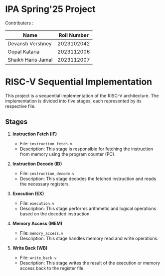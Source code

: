 # IPA Spring'25 Project 

Contributers : 

| Name               | Roll Number |
| ------------------ | ----------- |
| Devansh Vershney   | 2023102042  |
| Gopal Kataria      | 2023112006  |
| Shaikh Haris Jamal | 2023112007  |

# RISC-V Sequential Implementation

This project is a sequential implementation of the RISC-V architecture. The implementation is divided into five stages, each represented by its respective file.

## Stages

1. **Instruction Fetch (IF)**
    - File: `instruction_fetch.v`
    - Description: This stage is responsible for fetching the instruction from memory using the program counter (PC).

2. **Instruction Decode (ID)**
    - File: `instruction_decode.v`
    - Description: This stage decodes the fetched instruction and reads the necessary registers.

3. **Execution (EX)**
    - File: `execution.v`
    - Description: This stage performs arithmetic and logical operations based on the decoded instruction.

4. **Memory Access (MEM)**
    - File: `memory_access.v`
    - Description: This stage handles memory read and write operations.

5. **Write Back (WB)**
    - File: `write_back.v`
    - Description: This stage writes the result of the execution or memory access back to the register file.


